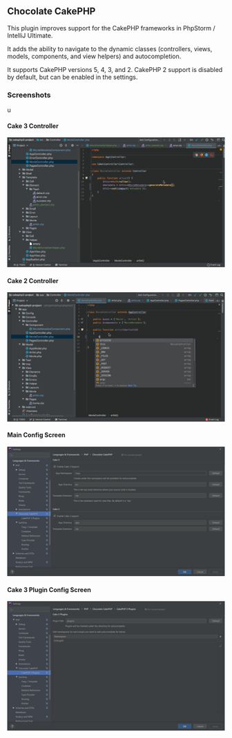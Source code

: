 ## Chocolate CakePHP

<!-- Plugin description -->
This plugin improves support for the CakePHP frameworks in PhpStorm / IntelliJ Ultimate.

It adds the ability to navigate to the dynamic classes (controllers, views, models, components, 
and view helpers) and autocompletion.

It supports CakePHP versions 5, 4, 3, and 2. CakePHP 2 support is disabled by default, but
can be enabled in the settings.
<!-- Plugin description end -->

### Screenshots
u
#### Cake 3 Controller

![CakePHP 3 Controller](https://github.com/dmeybohm/chocolate-cakephp/blob/main/screenshots/cake3-controller.gif?raw=true)

#### Cake 2 Controller

![CakePHP 2 Controller](https://github.com/dmeybohm/chocolate-cakephp/blob/main/screenshots/cake2-controller.gif?raw=true)

#### Main Config Screen

![Main config screen](https://github.com/dmeybohm/chocolate-cakephp/blob/main/screenshots/main-preferences.gif?raw=true)

#### Cake 3 Plugin Config Screen

![CakePHP 3 Controller](https://github.com/dmeybohm/chocolate-cakephp/blob/main/screenshots/plugin-preferences.gif?raw=true)
